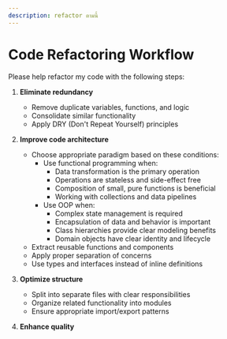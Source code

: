 ```yaml
---
description: refactor ตามนี้
---
```


# Code Refactoring Workflow

Please help refactor my code with the following steps:

1. **Eliminate redundancy**
   - Remove duplicate variables, functions, and logic
   - Consolidate similar functionality
   - Apply DRY (Don't Repeat Yourself) principles

2. **Improve code architecture**
   - Choose appropriate paradigm based on these conditions:
     - Use functional programming when:
       - Data transformation is the primary operation
       - Operations are stateless and side-effect free
       - Composition of small, pure functions is beneficial
       - Working with collections and data pipelines
     - Use OOP when:
       - Complex state management is required
       - Encapsulation of data and behavior is important
       - Class hierarchies provide clear modeling benefits
       - Domain objects have clear identity and lifecycle
   - Extract reusable functions and components
   - Apply proper separation of concerns
   - Use types and interfaces instead of inline definitions

3. **Optimize structure**
   - Split into separate files with clear responsibilities
   - Organize related functionality into modules
   - Ensure appropriate import/export patterns

4. **Enhance quality**
